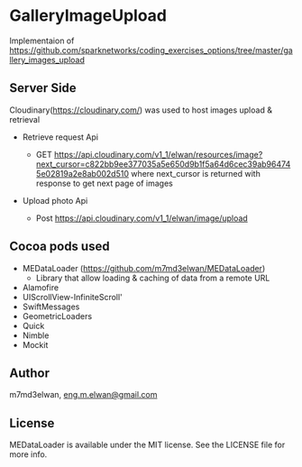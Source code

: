 # GalleryImageUpload

Implementaion of 
https://github.com/sparknetworks/coding_exercises_options/tree/master/gallery_images_upload

## Server Side
Cloudinary(https://cloudinary.com/) was used to host images upload & retrieval

- Retrieve request Api
	- GET https://api.cloudinary.com/v1_1/elwan/resources/image?next_cursor=c822bb9ee377035a5e650d9b1f5a64d6cec39ab964745e02819a2e8ab002d510
  where next_cursor is returned with response to get next page of images

- Upload photo Api
  - Post	https://api.cloudinary.com/v1_1/elwan/image/upload

## Cocoa pods used
- MEDataLoader (https://github.com/m7md3elwan/MEDataLoader)
  - Library that allow loading & caching of data from a remote URL
- Alamofire
- UIScrollView-InfiniteScroll'
- SwiftMessages
- GeometricLoaders
- Quick
- Nimble
- Mockit

## Author

m7md3elwan, eng.m.elwan@gmail.com

## License

MEDataLoader is available under the MIT license. See the LICENSE file for more info.
